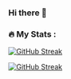 ### Hi there 👋

<!--
**zaiydmala/zaiydmala** is a ✨ _special_ ✨ repository because its `README.md` (this file) appears on your GitHub profile.

Here are some ideas to get you started:

- 🔭 I’m currently working on ...
- 🌱 I’m currently learning ...
- 👯 I’m looking to collaborate on ...
- 🤔 I’m looking for help with ...
- 💬 Ask me about ...
- 📫 How to reach me: ...
- 😄 Pronouns: ...
- ⚡ Fun fact: ...
-->


### :fire: My Stats :

[![GitHub Streak](http://github-readme-streak-stats.herokuapp.com?user=zaiydmala&theme=dark&background=000000)](https://git.io/streak-stats)

[![GitHub Streak](http://github-readme-streak-stats.herokuapp.com?user=zaiydmala&theme=github-dark-blue&date_format=j%20M%5B%20Y%5D&mode=weekly&dates=EB5454)](https://git.io/streak-stats)
